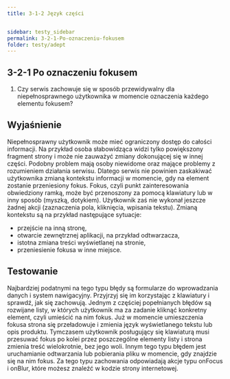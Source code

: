 ```yaml
---
title: 3-1-2 Język części


sidebar: testy_sidebar
permalink: 3-2-1-Po-oznaczeniu-fokusem
folder: testy/adept
---
```

## 3-2-1 Po oznaczeniu fokusem
1. Czy serwis zachowuje się w sposób przewidywalny dla niepełnosprawnego użytkownika w momencie oznaczenia każdego elementu fokusem?

## Wyjaśnienie
Niepełnosprawny użytkownik może mieć ograniczony dostęp do całości informacji. Na przykład osoba słabowidząca widzi tylko powiększony fragment strony i może nie zauważyć zmiany dokonującej się w innej części. Podobny problem mają osoby niewidome oraz mające problemy z rozumieniem działania serwisu. Dlatego serwis nie powinien zaskakiwać użytkownika zmianą kontekstu informacji w momencie, gdy na element zostanie przeniesiony fokus. Fokus, czyli punkt zainteresowania obwiedziony ramką, może być przenoszony za pomocą klawiatury lub w inny sposób (myszką, dotykiem). Użytkownik zaś nie wykonał jeszcze żadnej akcji (zaznaczenia pola, kliknięcia, wpisania tekstu). Zmianą kontekstu są na przykład następujące sytuacje:
-	przejście na inną stronę,
-	otwarcie zewnętrznej aplikacji, na przykład odtwarzacza,
-	istotna zmiana treści wyświetlanej na stronie,
-	przeniesienie fokusa w inne miejsce.
## Testowanie
Najbardziej podatnymi na tego typu błędy są formularze do wprowadzania danych i system nawigacyjny. Przyjrzyj się im korzystając z klawiatury i sprawdź, jak się zachowują. Jednym z częściej popełnianych błędów są rozwijane listy, w których użytkownik ma za zadanie kliknąć konkretny element, czyli umieścić na nim fokus. Już w momencie umieszczenia fokusa strona się przeładowuje i zmienia język wyświetlanego tekstu lub opis produktu. Tymczasem użytkownik posługujący się klawiaturą musi przesuwać fokus po kolei przez poszczególne elementy listy i strona zmienia treść wielokrotnie, bez jego woli. Innym tego typu błędem jest uruchamianie odtwarzania lub pobierania pliku w momencie, gdy znajdzie się na nim fokus. Za tego typu zachowania odpowiadają akcje typu onFocus i onBlur, które możesz znaleźć w kodzie strony internetowej.
